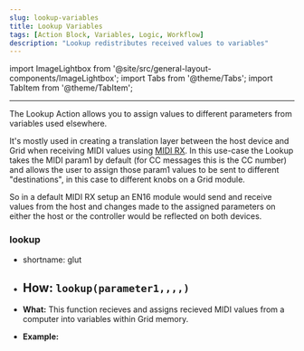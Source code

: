 ```yaml
---
slug: lookup-variables
title: Lookup Variables
tags: [Action Block, Variables, Logic, Workflow]
description: "Lookup redistributes received values to variables"
---
```


import ImageLightbox from '@site/src/general-layout-components/ImageLightbox';
import Tabs from '@theme/Tabs';
import TabItem from '@theme/TabItem';

---

<Tabs>
  <TabItem value="About Lookup" label="About Lookup" default>

The Lookup Action allows you to assign values to different parameters from variables used elsewhere.

It's mostly used in creating a translation layer between the host device and Grid when receiving MIDI values using [MIDI RX](/docs/wiki/events/system-events/midirx-event.md). In this use-case the Lookup takes the MIDI param1 by default (for CC messages this is the CC number) and allows the user to assign those param1 values to be sent to different "destinations", in this case to different knobs on a Grid module.

So in a default MIDI RX setup an EN16 module would send and receive values from the host and changes made to the assigned parameters on either the host or the controller would be reflected on both devices.

  </TabItem>
  <TabItem value="Reference Manual Entry" label="Reference Manual Entry">

### lookup

- shortname: glut
- **How:** `lookup(parameter1,,,,)`
  - 
- **What:** This function recieves and assigns recieved MIDI values from a computer into variables within Grid memory.
- **Example:** 



  </TabItem>
</Tabs>


